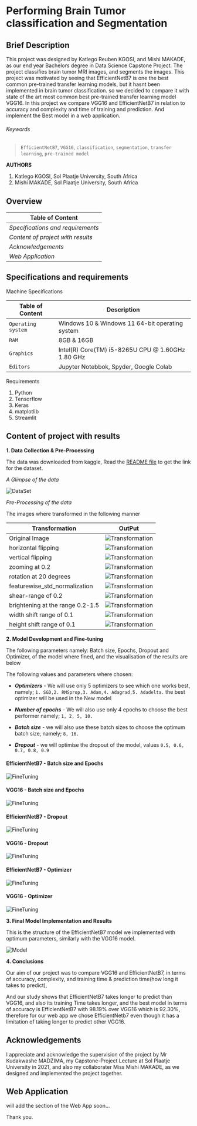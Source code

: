 # Performing Brain Tumor classification and Segmentation

## Brief Description

This project was designed by Katlego Reuben KGOSI, and Mishi MAKADE, as our end year Bachelors degree in Data Science Capstone Project. The project classifies brain tumor MRI images, and segments the images. This project was motivated by seeing that EfficientNetB7 is one the best common pre-trained transfer learning models, but it hasnt been implemented in brain tumor classification. so we decided to compare it with state of the art most common best pre-trained transfer learning model VGG16. In this project we compare VGG16 and EfficientNetB7 in relation to accuracy and complexity and time of training and prediction. And implement the Best model in a web application.

###### _Keywords_
> `EfficientNetB7`, `VGG16`, `classification`,  `segmentation`, `transfer learning`, `pre-trained model`


**AUTHORS**

1. Katlego KGOSI, Sol Plaatje University, South Africa
2. Mishi MAKADE, Sol Plaatje University, South Africa

## Overview

| **Table of Content**              | 
| --------------------------------- | 
| _Specifications and requirements_ | 
| _Content of project with results_ | 
| _Acknowledgements_                | 
| _Web Application_                 | 

## Specifications and requirements

Machine Specifications

| **Table of Content**   |   **Description**                                   |
| ---------------------- |  -------------------------------------------------- |
| `Operating system`     | Windows 10 & Windows 11 64-bit operating system     |
| `RAM`                  | 8GB & 16GB                                          |
| `Graphics`             | Intel(R) Core(TM) i5-8265U CPU @ 1.60GHz   1.80 GHz |
| `Editors`              | Jupyter Notebbok, Spyder, Google Colab              |

Requirements

1. Python
2. Tensorflow
3. Keras
4. matplotlib
5. Streamlit

## Content of project with results

**1. Data Collection & Pre-Processing**

The data was downloaded from kaggle, Read the [README file](DataSet/README.md) to get the link for the dataset.

_A Glimpse of the data_

![DataSet](/README-images/DataSet.png)

_Pre-Processing of the data_

The images where transformed in the following manner

| **Transformation**               |   **OutPut**                                     |
| -------------------------------- |  ----------------------------------------------- |
| Original Image                   | ![Transformation](/README-images/original.png)   |
| horizontal flipping              | ![Transformation](/README-images/horizontal.png) |
| vertical flipping                | ![Transformation](/README-images/vertical.png)   |
| zooming at 0.2                   | ![Transformation](/README-images/zoom.png)       |
| rotation at 20 degrees           | ![Transformation](/README-images/rotation.png)   |
| featurewise_std_normalization    | ![Transformation](/README-images/featurewise.png)|
| shear-range of 0.2               | ![Transformation](/README-images/shear.png)      |
| brightening at the range 0.2-1.5 | ![Transformation](/README-images/brightness.png) |
| width shift range of 0.1         | ![Transformation](/README-images/width.png)      |
| height shift range of 0.1        | ![Transformation](/README-images/height.png)     |


**2. Model Development and Fine-tuning**

The following parameters namely: Batch size, Epochs, Dropout and Optimizer, of the model where fined, and the visualisation of the results are below

The following values and parameters where chosen:

- **_Optimizers_** - We will use only 5 optimizers to see which one works best, namely; `1. SGD,2. RMSprop,3. Adam,4. Adagrad,5. Adadelta.` the best optimizer will be used in the New model

- **_Number of epochs_** - We will also use only 4 epochs to choose the best performer namely; `1, 2, 5, 10.`

- **_Batch size_** - we will also use these batch sizes to choose the optimum batch size, namely; `8, 16.`

- **_Dropout_** - we will optimise the dropout of the model, values `0.5, 0.6, 0.7, 0.8, 0.9`

#### EfficientNetB7 - Batch size and Epochs

![FineTuning](/README-images/efn_bNe.png)       


#### VGG16 - Batch size and Epochs

![FineTuning](/README-images/vgg_bNe.png)


#### EfficientNetB7 - Dropout

![FineTuning](/README-images/efn_drop.png)


#### VGG16 - Dropout

![FineTuning](/README-images/vgg_drop.png)


#### EfficientNetB7 - Optimizer

![FineTuning](/README-images/efn_opt.png)


#### VGG16 - Optimizer

![FineTuning](/README-images/Screenshot_20211213-111155_Chrome.jpg)



**3. Final Model Implementation and Results**

This is the structure of the EfficientNetB7 model we implemented with optimum parameters, similarly with the VGG16 model.

![Model](/README-images/ModelEFN.png)

**4. Conclusions**

Our aim of our project was to compare VGG16 and EfficientNetB7, in terms of accuracy, complexity, and training time & prediction time(how long it takes to predict), 

And our study shows that EfficientNetB7 takes longer to predict than VGG16, and also its training Time takes longer, and the best model in terms of accuracy is EfficientNetB7 with 98.19% over VGG16 which is 92.30%, therefore for our web app we chose EfficientNetb7 even though it has a limitation of taking longer to predict other VGG16. 

## Acknowledgements

I appreciate and acknowledge the supervision of the project by Mr Kudakwashe MADZIMA, my Capstone-Project Lecture at Sol Plaatje University in 2021, and also my collaborater Miss Mishi MAKADE, as we designed and implemented the project together.

## Web Application

will add the section of the Web App soon...

Thank you.

